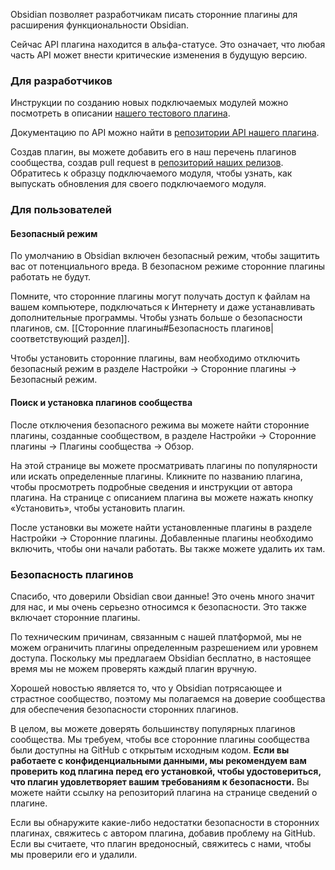 Obsidian позволяет разработчикам писать сторонние плагины для расширения функциональности Obsidian. 

Сейчас API плагина находится в альфа-статусе. Это означает, что любая часть API может внести критические изменения в будущую версию.

### Для разработчиков

Инструкции по созданию новых подключаемых модулей можно посмотреть в описании [нашего тестового плагина](https://github.com/obsidianmd/obsidian-sample-plugin).

Документацию по API можно найти в [репозитории API нашего плагина](https://github.com/obsidianmd/obsidian-api).

Создав плагин, вы можете добавить его в наш перечень плагинов сообщества, создав pull request в [репозиторий наших релизов](https://github.com/obsidianmd/obsidian-releases). Обратитесь к образцу подключаемого модуля, чтобы узнать, как выпускать обновления для своего подключаемого модуля.

### Для пользователей 

#### Безопасный режим

По умолчанию в Obsidian включен безопасный режим, чтобы защитить вас от потенциального вреда. В безопасном режиме сторонние плагины работать не будут.

Помните, что сторонние плагины могут получать доступ к файлам на вашем компьютере, подключаться к Интернету и даже устанавливать дополнительные программы. Чтобы узнать больше о безопасности плагинов, см. [[Сторонние плагины#Безопасность плагинов|соответствующий раздел]]. 

Чтобы установить сторонние плагины, вам необходимо отключить безопасный режим в разделе Настройки -> Сторонние плагины -> Безопасный режим.

#### Поиск и установка плагинов сообщества

После отключения безопасного режима вы можете найти сторонние плагины, созданные сообществом, в разделе Настройки -> Сторонние плагины -> Плагины сообщества -> Обзор. 

На этой странице вы можете просматривать плагины по популярности или искать определенные плагины. Кликните по названию плагина, чтобы просмотреть подробные сведения и инструкции от автора плагина. На странице с описанием плагина вы можете нажать кнопку «Установить», чтобы установить плагин. 

После установки вы можете найти установленные плагины в разделе Настройки -> Сторонние плагины. Добавленные плагины необходимо включить, чтобы они начали работать. Вы также можете удалить их там.

### Безопасность плагинов

Спасибо, что доверили Obsidian свои данные! Это очень много значит для нас, и мы очень серьезно относимся к безопасности. Это также включает сторонние плагины. 

По техническим причинам, связанным с нашей платформой, мы не можем ограничить плагины определенным разрешением или уровнем доступа. Поскольку мы предлагаем Obsidian бесплатно, в настоящее время мы не можем проверять каждый плагин вручную. 

Хорошей новостью является то, что у Obsidian потрясающее и страстное сообщество, поэтому мы полагаемся на доверие сообщества для обеспечения безопасности сторонних плагинов. 

В целом, вы можете доверять большинству популярных плагинов сообщества. Мы требуем, чтобы все сторонние плагины сообщества были доступны на GitHub с открытым исходным кодом. **Если вы работаете с конфиденциальными данными, мы рекомендуем вам проверить код плагина перед его установкой, чтобы удостовериться, что плагин удовлетворяет вашим требованиям к безопасности.** Вы можете найти ссылку на репозиторий плагина на странице сведений о плагине. 

Если вы обнаружите какие-либо недостатки безопасности в сторонних плагинах, свяжитесь с автором плагина, добавив проблему на GitHub. Если вы считаете, что плагин вредоносный, свяжитесь с нами, чтобы мы проверили его и удалили.